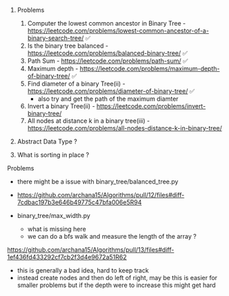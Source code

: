 
1. Problems 
	1. Computer the lowest common ancestor in Binary Tree	- https://leetcode.com/problems/lowest-common-ancestor-of-a-binary-search-tree/ ✅
	2. Is the binary tree balanced - https://leetcode.com/problems/balanced-binary-tree/ ✅
	3. Path Sum - https://leetcode.com/problems/path-sum/ ✅
	4. Maximum depth - https://leetcode.com/problems/maximum-depth-of-binary-tree/ ✅
	5. Find diameter of a binary Tree(ii) - https://leetcode.com/problems/diameter-of-binary-tree/ ✅
		- also try and get the path of the maximum diamter
	6. Invert a binary Tree(ii) - https://leetcode.com/problems/invert-binary-tree/
	7. All nodes at distance k in a binary tree(iii) - https://leetcode.com/problems/all-nodes-distance-k-in-binary-tree/


2. Abstract Data Type ?
4. What is sorting in place ?


Problems
- there might be a issue with binary_tree/balanced_tree.py  
- https://github.com/archana15/Algorithms/pull/12/files#diff-7cdbac197b3e646b49775c47bfa006e5R94

- binary_tree/max_width.py 
	- what is missing here
	- we can do a bfs walk and measure the length of the array ?

https://github.com/archana15/Algorithms/pull/13/files#diff-1ef436fd433292cf7cb2f3d4e9672a51R62 
- this is generally a bad idea, hard to keep track
- instead create nodes and then do left of right, may be this is easier for smaller problems but if the depth were to increase this might get hard
